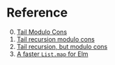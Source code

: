 # Reference

0. [Tail Modulo Cons](https://arxiv.org/abs/2102.09823)
0. [Tail recursion modulo cons](https://en.wikipedia.org/wiki/Tail_call#Tail_recursion_modulo_cons)
0. [Tail recursion, but modulo cons](https://jfmengels.net/modulo-cons/)
0. [A faster `List.map` for Elm](https://discourse.elm-lang.org/t/a-faster-list-map-for-elm/6721)


